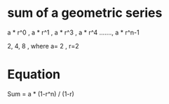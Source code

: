 # sum of a geometric series

a * r^0 , a * r^1 , a * r^3 , a * r^4 ......., a * r^n-1

2, 4, 8 , where a= 2 , r=2


# Equation

Sum = a * (1-r^n) / (1-r)

